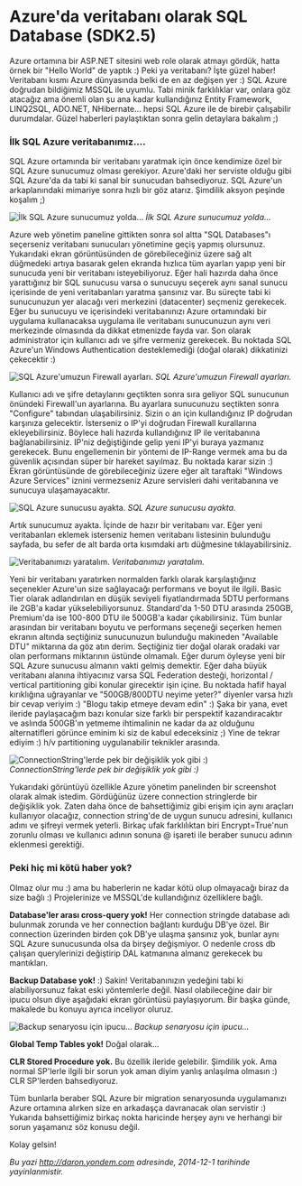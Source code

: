 # Azure'da veritabanı olarak SQL Database (SDK2.5) 

Azure ortamına bir ASP.NET sitesini web role olarak atmayı gördük, hatta
örnek bir "Hello World" de yaptık :) Peki ya veritabanı? İşte güzel
haber! Veritabanı kısmı Azure dünyasında belki de en az değişen yer :)
SQL Azure doğrudan bildiğimiz MSSQL ile uyumlu. Tabi minik farklılıklar
var, onlara göz atacağız ama önemli olan şu ana kadar kullandığınız
Entity Framework, LINQ2SQL, ADO.NET, NHibernate... hepsi SQL Azure ile
de birebir çalışabilir durumdalar. Güzel haberleri paylaştıktan sonra
gelin detaylara bakalım ;)

### İlk SQL Azure veritabanımız....  

SQL Azure ortamında bir veritabanı yaratmak için önce kendimize özel bir
SQL Azure sunucumuz olması gerekiyor. Azure'daki her serviste olduğu
gibi SQL Azure'da da tabi ki sanal bir sunucudan bahsediyoruz. SQL
Azure'un arkaplanındaki mimariye sonra hızlı bir göz atarız. Şimdilik
aksyon peşinde koşalım ;)

![İlk SQL Azure sunucumuz
yolda...](../media/Azure_da_veritabani_olarak_SQL_Database_SDK2_5/sql_new.png)
*İlk SQL Azure sunucumuz yolda...*

Azure web yönetim paneline gittikten sonra sol altta "SQL Databases"ı
seçerseniz veritabanı sunucuları yönetimine geçiş yapmış olursunuz.
Yukarıdaki ekran görüntüsünden de görebileceğiniz üzere sağ alt düğmedeki artıya basarak gelen ekranda hızlıca tüm ayarları yapıp yeni bir sunucuda yeni bir veritabanı isteyebiliyoruz. Eğer hali hazırda daha önce yarattığınız bir SQL sunucusu varsa o sunucuyu seçerek aynı sanal sunucu içerisinde de yeni veritabanları yaratma şansınız var. Bu süreçte tabi ki sunucunuzun yer alacağı veri merkezini (datacenter) seçmeniz gerekecek. Eğer bu sunucuyu ve içerisindeki veritabanınızı Azure ortamındaki bir uygulama kullanacaksa uygulama ile veritabanı sunucunuzun aynı veri merkezinde olmasında da dikkat etmenizde fayda var. Son olarak
administrator için kullanıcı adı ve şifre vermeniz gerekecek. Bu
noktada SQL Azure'un Windows Authentication desteklemediği (doğal
olarak) dikkatinizi çekecektir :)

![SQL Azure'umuzun Firewall
ayarları.](../media/Azure_da_veritabani_olarak_SQL_Database_SDK2_5/sql_new2.png)
*SQL Azure'umuzun Firewall ayarları.*

Kullanıcı adı ve şifre detaylarını geçtikten sonra sıra geliyor SQL
sunucunun önündeki Firewall'un ayarlarına. Bu ayarlara sunucunuzu seçtikten sonra "Configure" tabından ulaşabilirsiniz. Sizin o an için kullandığınız IP doğrudan karşınıza gelecektir. İsterseniz o IP'yi doğrudan Firewall kurallarına ekleyebilirsiniz. Böylece hali hazırda kullandığınız IP ile veritabanına bağlanabilirsiniz. IP'niz değiştiğinde gelip yeni IP'yi buraya yazmanız gerekecek. Bunu engellemenin bir yöntemi de IP-Range vermek ama bu da güvenlik açısından süper bir hareket sayılmaz. Bu noktada karar sizin :) Ekran görüntüsünde de görebileceğiniz üzere eğer alt taraftaki "Windows Azure Services" iznini vermezseniz Azure servisleri dahi veritabanına ve sunucuya ulaşamayacaktır.

![SQL Azure sunucusu
ayakta.](../media/Azure_da_veritabani_olarak_SQL_Database_SDK2_5/sql_new3.png)
*SQL Azure sunucusu ayakta.*

Artık sunucumuz ayakta. İçinde de hazır bir veritabanı var. Eğer yeni veritabanları eklemek isterseniz hemen veritabanı listesinin bulunduğu sayfada, bu sefer de alt barda orta kısımdaki artı düğmesine tıklayabilirsiniz.

![Veritabanımızı
yaratalım.](../media/Azure_da_veritabani_olarak_SQL_Database_SDK2_5/sql_new4.png)
*Veritabanımızı yaratalım.*

Yeni bir veritabanı yaratırken normalden farklı olarak karşılaştığınız seçenekler Azure'un size sağlayacağı performans ve boyut ile ilgili. Basic Tier olarak adlandırılan en düşük seviyeli fiyatlandırmada 5DTU performans ile 2GB'a kadar yükselebiliyorsunuz. Standard'da 1-50 DTU arasında 250GB, Premium'da ise 100-800 DTU ile 500GB'a kadar çıkabilirsiniz. Tüm bunlar arasından bir veritabanı boyutu ve performans seçeneği seçerken hemen ekranın altında seçtiğiniz sunucunuzun bulunduğu makineden "Available DTU" miktarına da göz atın derim. Seçtiğiniz tier doğal olarak oradaki var olan performans miktarının üstünde olmamalı. Eğer durum öyleyse yeni bir SQL Azure sunucusu almanın vakti gelmiş demektir. Eğer daha büyük veritabanı alanına ihtiyacınız
varsa SQL Federation desteği, horizontal / vertical partitioning gibi
konular girecektir işin içine. Bu noktada hafif hayal kırıklığına
uğrayanlar ve "500GB/800DTU neyime yeter?" diyenler varsa hızlı bir cevap
veriyim :) "Blogu takip etmeye devam edin" :) Şaka bir yana, evet
ileride paylaşacağım bazı konular size farklı bir perspektif
kazandıracaktır ve aslında 500GB'ın yetmeme ihtimalinin ne kadar da az
olduğunu alternatifleri görünce eminim ki siz de kabul edeceksiniz ;)
Yine de tekrar ediyim :) h/v partitioning uygulanabilir teknikler
arasında.

![ConnectionString'lerde pek bir değişiklik yok gibi
:)](../media/Azure_da_veritabani_olarak_SQL_Database_SDK2_5/sql_new5.png)
*ConnectionString'lerde pek bir değişiklik yok gibi :)*

Yukarıdaki görüntüyü özellikle Azure yönetim panelinden bir screenshot
olarak almak istedim. Gördüğünüz üzere connection stringlerde bir
değişiklik yok. Zaten daha önce de bahsettiğimiz gibi erişim için aynı
araçları kullanıyor olacağız, connection string'de de uygun sunucu
adresini, kullanıcı adını ve şifreyi vermek yeterli. Birkaç ufak
farklılıktan biri Encrypt=True'nun zorunlu olması ve kullanıcı adının
sonuna @ işareti ile beraber sunucu adının eklenmesi gerektiği.

### Peki hiç mi kötü haber yok?  

Olmaz olur mu :) ama bu haberlerin ne kadar kötü olup olmayacağı biraz
da size bağlı :) Projelerinize ve MSSQL'de kullandığınız özelliklere
bağlı.

**Database'ler arası cross-query yok!** Her connection stringde database
adı bulunmak zorunda ve her connection bağlantı kurduğu DB'ye özel. Bir
connection üzerinden birden çok DB'ye ulaşma şansınız yok, bunlar aynı
SQL Azure sunucusunda olsa da birşey değişmiyor. O nedenle cross db
çalışan querylerinizi değiştirip DAL katmanına almanız gerekecek bu
mantıkları.

**Backup Database yok!** :) Sakin! Veritabanınızın yedeğini tabi ki
alabiliyorsunuz fakat eski yöntemlerle değil. Nasıl olabileceğine dair
bir ipucu olsun diye aşağıdaki ekran görüntüsü paylaşıyorum. Bir başka
günde, makalede bu konuyu ayrıca inceliyor oluruz.

![Backup senaryosu için
ipucu...](../media/Azure_da_veritabani_olarak_SQL_Database_SDK2_5/sql_new6.png)
*Backup senaryosu için ipucu...*

**Global Temp Tables yok!** Doğal olarak...

**CLR Stored Procedure yok.** Bu özellik ileride gelebilir. Şimdilik
yok. Ama normal SP'lerle ilgili bir sorun yok aman diyim yanlış
anlaşılma olmasın :) CLR SP'lerden bahsediyoruz.

Tüm bunlarla beraber SQL Azure bir migration senaryosunda uygulamanızı
Azure ortamına alırken size en arkadaşça davranacak olan servistir :)
Yukarıda bahsettiğimiz birkaç nokta haricinde herşey aynı ve herhangi
bir sorun yaşamanız söz konusu değil.

Kolay gelsin!


*Bu yazi http://daron.yondem.com adresinde, 2014-12-1 tarihinde yayinlanmistir.*